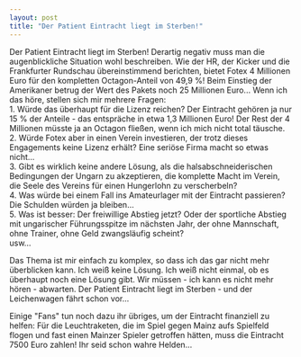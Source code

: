 ```yaml
---
layout: post
title: "Der Patient Eintracht liegt im Sterben!"
---
```


Der Patient Eintracht liegt im Sterben! Derartig negativ muss man die augenblickliche Situation wohl beschreiben. Wie der HR, der Kicker und die Frankfurter Rundschau übereinstimmend berichten, bietet Fotex 4 Millionen Euro für den kompletten Octagon-Anteil von 49,9 %! Beim Einstieg der Amerikaner betrug der Wert des Pakets noch 25 Millionen Euro... Wenn ich das höre, stellen sich mir mehrere Fragen:  
1\. Würde das überhaupt für die Lizenz reichen? Der Eintracht gehören ja nur 15 % der Anteile - das entspräche in etwa 1,3 Millionen Euro! Der Rest der 4 Millionen müsste ja an Octagon fließen, wenn ich mich nicht total täusche.  
2\. Würde Fotex aber in einen Verein investieren, der trotz dieses Engagements keine Lizenz erhält? Eine seriöse Firma macht so etwas nicht...  
3\. Gibt es wirklich keine andere Lösung, als die halsabschneiderischen Bedingungen der Ungarn zu akzeptieren, die komplette Macht im Verein, die Seele des Vereins für einen Hungerlohn zu verscherbeln?  
4\. Was würde bei einem Fall ins Amateurlager mit der Eintracht passieren? Die Schulden würden ja bleiben...  
5\. Was ist besser: Der freiwillige Abstieg jetzt? Oder der sportliche Abstieg mit ungarischer Führungsspitze im nächsten Jahr, der ohne Mannschaft, ohne Trainer, ohne Geld zwangsläufig scheint?  
usw...  
  
Das Thema ist mir einfach zu komplex, so dass ich das gar nicht mehr überblicken kann. Ich weiß keine Lösung. Ich weiß nicht einmal, ob es überhaupt noch eine Lösung gibt. Wir müssen - ich kann es nicht mehr hören - abwarten. Der Patient Eintracht liegt im Sterben - und der Leichenwagen fährt schon vor...  
  
Einige "Fans" tun noch dazu ihr übriges, um der Eintracht finanziell zu helfen: Für die Leuchtraketen, die im Spiel gegen Mainz aufs Spielfeld flogen und fast einen Mainzer Spieler getroffen hätten, muss die Eintracht 7500 Euro zahlen! Ihr seid schon wahre Helden...
